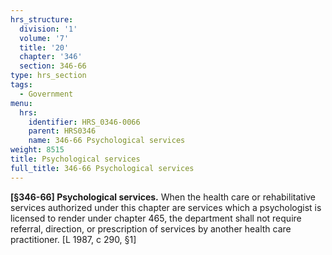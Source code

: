 ```yaml
---
hrs_structure:
  division: '1'
  volume: '7'
  title: '20'
  chapter: '346'
  section: 346-66
type: hrs_section
tags:
  - Government
menu:
  hrs:
    identifier: HRS_0346-0066
    parent: HRS0346
    name: 346-66 Psychological services
weight: 8515
title: Psychological services
full_title: 346-66 Psychological services
---
```

**[§346-66] Psychological services.** When the health care or rehabilitative services authorized under this chapter are services which a psychologist is licensed to render under chapter 465, the department shall not require referral, direction, or prescription of services by another health care practitioner. [L 1987, c 290, §1]